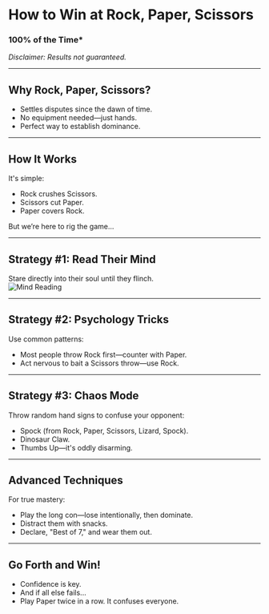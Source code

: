 # How to Win at Rock, Paper, Scissors

### 100% of the Time\*

_Disclaimer: Results not guaranteed._

---

## Why Rock, Paper, Scissors?

- Settles disputes since the dawn of time.
- No equipment needed—just hands.
- Perfect way to establish dominance.

---

## How It Works

It's simple:

- Rock crushes Scissors.
- Scissors cut Paper.
- Paper covers Rock.

But we’re here to rig the game...

---

## Strategy #1: Read Their Mind

Stare directly into their soul until they flinch.  
![Mind Reading](https://media.giphy.com/media/JIX9t2j0ZTN9S/giphy.gif)

---

## Strategy #2: Psychology Tricks

Use common patterns:

- Most people throw Rock first—counter with Paper.
- Act nervous to bait a Scissors throw—use Rock.

---

## Strategy #3: Chaos Mode

Throw random hand signs to confuse your opponent:

- Spock (from Rock, Paper, Scissors, Lizard, Spock).
- Dinosaur Claw.
- Thumbs Up—it's oddly disarming.

---

## Advanced Techniques

For true mastery:

- Play the long con—lose intentionally, then dominate.
- Distract them with snacks.
- Declare, "Best of 7," and wear them out.

---

## Go Forth and Win!

- Confidence is key.
- And if all else fails...
- Play Paper twice in a row. It confuses everyone.
